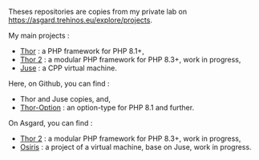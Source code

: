 Theses repositories are copies from my private lab on https://asgard.trehinos.eu/explore/projects.

My main projects :
 - [Thor](https://asgard.trehinos.eu/Trehinos/Thor) : a PHP framework for PHP 8.1+,
 - [Thor 2](https://asgard.trehinos.eu/thor2) : a modular PHP framework for PHP 8.3+, work in progress,
 - [Juse](https://asgard.trehinos.eu/Trehinos/Juse) : a CPP virtual machine.

Here, on Github, you can find :
 - Thor and Juse copies, and,
 - [Thor-Option](https://github.com/Trehinos/thor-option) : an option-type for PHP 8.1 and further.

On Asgard, you can find :
 - [Thor 2](https://asgard.trehinos.eu/thor2) : a modular PHP framework for PHP 8.3+, work in progress,
 - [Osiris](https://asgard.trehinos.eu/osiris) : a project of a virtual machine, base on Juse, work in progress.
